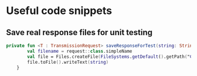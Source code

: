 # Useful code snippets


## Save real response files for unit testing 
```kotlin
private fun <T : TransmissionRequest> saveResponseForTest(string: String, request: T) {
        val filename = request::class.simpleName
        val file = Files.createFile(FileSystems.getDefault().getPath("C:\\Users\\udell\\Documents\\IdeaProjects\\kotlin-transmission-client_github\\src\\test\\resources", "$filename.json"))
        file.toFile().writeText(string)
    }

```